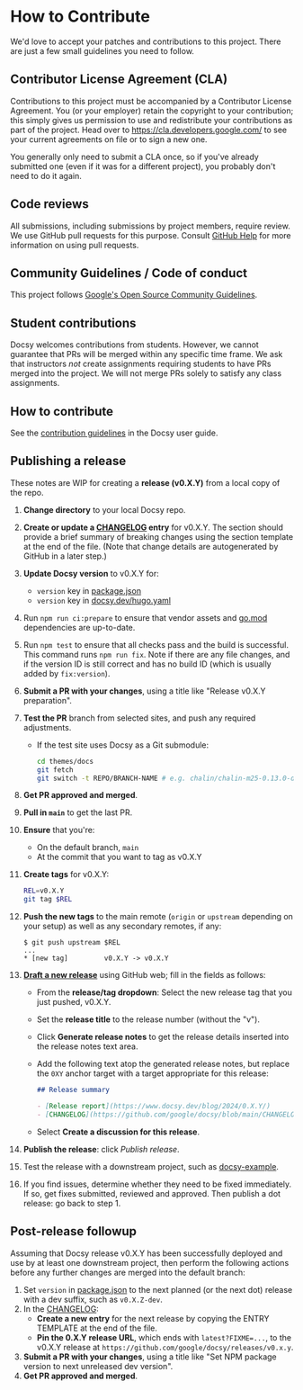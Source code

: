 <!-- cSpell:ignore docsy hugo -->

# How to Contribute

We'd love to accept your patches and contributions to this project. There are
just a few small guidelines you need to follow.

## Contributor License Agreement (CLA)

Contributions to this project must be accompanied by a Contributor License
Agreement. You (or your employer) retain the copyright to your contribution;
this simply gives us permission to use and redistribute your contributions as
part of the project. Head over to <https://cla.developers.google.com/> to see
your current agreements on file or to sign a new one.

You generally only need to submit a CLA once, so if you've already submitted one
(even if it was for a different project), you probably don't need to do it
again.

## Code reviews

All submissions, including submissions by project members, require review. We
use GitHub pull requests for this purpose. Consult
[GitHub Help](https://help.github.com/articles/about-pull-requests/) for more
information on using pull requests.

## Community Guidelines / Code of conduct

This project follows
[Google's Open Source Community Guidelines](https://opensource.google.com/conduct/).

## Student contributions

Docsy welcomes contributions from students. However, we cannot guarantee that
PRs will be merged within any specific time frame. We ask that instructors _not_
create assignments requiring students to have PRs merged into the project. We
will not merge PRs solely to satisfy any class assignments.

## How to contribute

See the [contribution guidelines][] in the Docsy user guide.

## Publishing a release

These notes are WIP for creating a **release (v0.X.Y)** from a local copy of the
repo.

1.  **Change directory** to your local Docsy repo.
2.  **Create or update a [CHANGELOG] entry** for v0.X.Y. The section should
    provide a brief summary of breaking changes using the section template at
    the end of the file. (Note that change details are autogenerated by GitHub
    in a later step.)
3.  **Update Docsy version** to v0.X.Y for:
    - `version` key in [package.json]
    - `version` key in [docsy.dev/hugo.yaml]
4.  Run `npm run ci:prepare` to ensure that vendor assets and [go.mod]
    dependencies are up-to-date.
5.  Run `npm test` to ensure that all checks pass and the build is successful.
    This command runs `npm run fix`. Note if there are any file changes, and if
    the version ID is still correct and has no build ID (which is usually added
    by `fix:version`).
6.  **Submit a PR with your changes**, using a title like "Release v0.X.Y
    preparation".
7.  **Test the PR** branch from selected sites, and push any required
    adjustments.
    - If the test site uses Docsy as a Git submodule:
      ```sh
      cd themes/docs
      git fetch
      git switch -t REPO/BRANCH-NAME # e.g. chalin/chalin-m25-0.13.0-dev-alpha
      ```
8.  **Get PR approved and merged**.
9.  **Pull in `main`** to get the last PR.
10. **Ensure** that you're:
    - On the default branch, `main`
    - At the commit that you want to tag as v0.X.Y
11. **Create tags** for v0.X.Y:

    ```sh
    REL=v0.X.Y
    git tag $REL
    ```

12. **Push the new tags** to the main remote (`origin` or `upstream` depending
    on your setup) as well as any secondary remotes, if any:

    ```console
    $ git push upstream $REL
    ...
    * [new tag]         v0.X.Y -> v0.X.Y
    ```

13. **[Draft a new release][]** using GitHub web; fill in the fields as follows:
    - From the **release/tag dropdown**: Select the new release tag that you
      just pushed, v0.X.Y.
    - Set the **release title** to the release number (without the "v").
    - Click **Generate release notes** to get the release details inserted into
      the release notes text area.
    - Add the following text atop the generated release notes, but replace the
      `0XY` anchor target with a target appropriate for this release:

      ```markdown
      ## Release summary

      - [Release report](https://www.docsy.dev/blog/2024/0.X.Y/)
      - [CHANGELOG](https://github.com/google/docsy/blob/main/CHANGELOG.md#0XY)
      ```

    - Select **Create a discussion for this release**.

14. **Publish the release**: click _Publish release_.
15. Test the release with a downstream project, such as [docsy-example].
16. If you find issues, determine whether they need to be fixed immediately. If
    so, get fixes submitted, reviewed and approved. Then publish a dot release:
    go back to step 1.

## Post-release followup

Assuming that Docsy release v0.X.Y has been successfully deployed and use by at
least one downstream project, then perform the following actions before any
further changes are merged into the default branch:

1. Set `version` in [package.json] to the next planned (or the next dot) release
   with a dev suffix, such as `v0.X.Z-dev`.
2. In the [CHANGELOG]:
   - **Create a new entry** for the next release by copying the ENTRY TEMPLATE
     at the end of the file.
   - **Pin the 0.X.Y release URL**, which ends with `latest?FIXME=...`, to the
     v0.X.Y release at `https://github.com/google/docsy/releases/v0.x.y`.
3. **Submit a PR with your changes**, using a title like "Set NPM package
   version to next unreleased dev version".
4. **Get PR approved and merged**.

[CHANGELOG]: https://github.com/google/docsy/blob/main/CHANGELOG.md
[contribution guidelines]: https://www.docsy.dev/docs/contribution-guidelines/
[docsy-example]: https://github.com/google/docsy-example
[Draft a new release]: https://github.com/google/docsy/releases/new
[go.mod]: https://github.com/google/docsy/blob/main/go.mod
[package.json]: https://github.com/google/docsy/blob/main/package.json
[docsy.dev/hugo.yaml]:
  https://github.com/google/docsy/blob/main/docsy.dev/hugo.yaml
